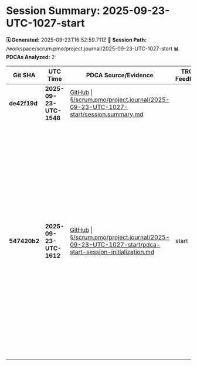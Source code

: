# Session Summary: 2025-09-23-UTC-1027-start

**🗓️ Generated:** 2025-09-23T16:52:59.711Z
**📁 Session Path:** /workspace/scrum.pmo/project.journal/2025-09-23-UTC-1027-start
**📊 PDCAs Analyzed:** 2

| **Git SHA** | **UTC Time** | **PDCA Source/Evidence** | **TRON Feedback** | **QA Decisions** | **Achievement** |
|-------------|--------------|--------------------------|-------------------|------------------|----------------|
| **de42f19d** | **2025-09-23-UTC-1548** | [GitHub](https://github.com/Cerulean-Circle-GmbH/Web4Articles/blob/de42f19d/scrum.pmo/project.journal/2025-09-23-UTC-1027-start/session.summary.md) \| [§/scrum.pmo/project.journal/2025-09-23-UTC-1027-start/session.summary.md](session.summary.md) |  | No decisions |  |
| **547420b2** | **2025-09-23-UTC-1612** | [GitHub](https://github.com/Cerulean-Circle-GmbH/Web4Articles/blob/547420b2/scrum.pmo/project.journal/2025-09-23-UTC-1027-start/pdca-start-session-initialization.md) \| [§/scrum.pmo/project.journal/2025-09-23-UTC-1027-start/pdca-start-session-initialization.md](pdca-start-session-initialization.md) | start | - [x] Main Branch Reset: Successfully switched from cursor/start-background-process-7360 to main - [x] Session Creation: Created new session directory following standard naming convention - [ ] Role Definition: Determine specific role for this session (ScrumMaster vs other roles) - [ ] Next Steps: Define objectives for this start session | Start - Session Initialization and Main Branch Reset |
